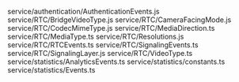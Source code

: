 service/authentication/AuthenticationEvents.js
service/RTC/BridgeVideoType.js
service/RTC/CameraFacingMode.js
service/RTC/CodecMimeType.js
service/RTC/MediaDirection.ts
service/RTC/MediaType.ts
service/RTC/Resolutions.js
service/RTC/RTCEvents.ts
service/RTC/SignalingEvents.ts
service/RTC/SignalingLayer.js
service/RTC/VideoType.ts
service/statistics/AnalyticsEvents.ts
service/statistics/constants.ts
service/statistics/Events.ts
















